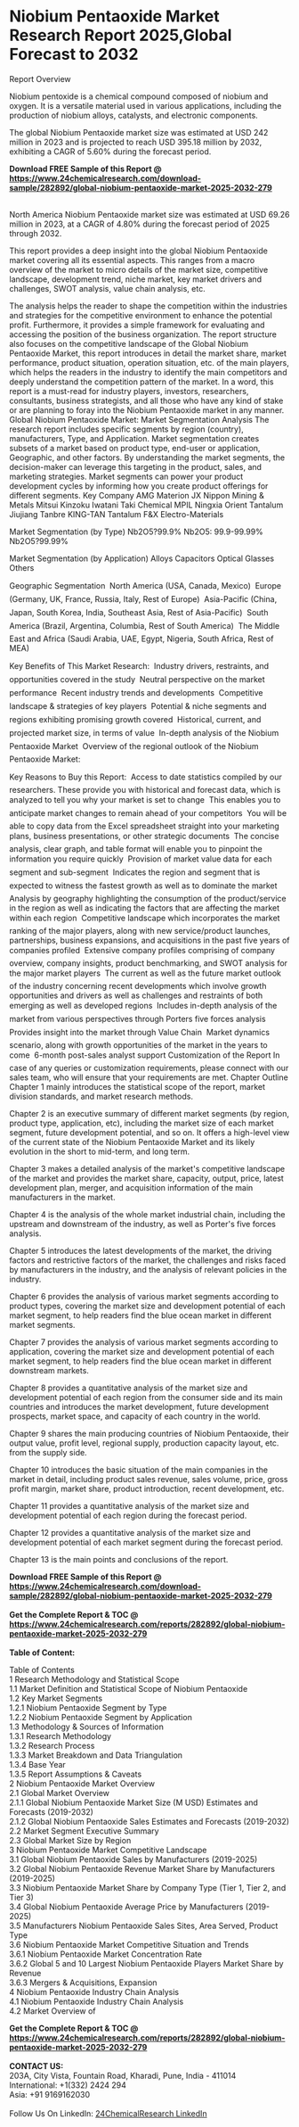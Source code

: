 <h1>Niobium Pentaoxide Market Research Report 2025,Global Forecast to 2032</h1><p>Report Overview</p><p>
Niobium pentoxide is a chemical compound composed of niobium and oxygen. It is a versatile material used in various applications, including the production of niobium alloys, catalysts, and electronic components.</p><p>
The global Niobium Pentaoxide market size was estimated at USD 242 million in 2023 and is projected to reach USD 395.18 million by 2032, exhibiting a CAGR of 5.60% during the forecast period.</p><div><b>Download FREE Sample of this Report @ 
            <a href="https://www.24chemicalresearch.com/download-sample/282892/global-niobium-pentaoxide-market-2025-2032-279">
            https://www.24chemicalresearch.com/download-sample/282892/global-niobium-pentaoxide-market-2025-2032-279</a></b></div><br><p>
North America Niobium Pentaoxide market size was estimated at USD 69.26 million in 2023, at a CAGR of 4.80% during the forecast period of 2025 through 2032.</p><p>
This report provides a deep insight into the global Niobium Pentaoxide market covering all its essential aspects. This ranges from a macro overview of the market to micro details of the market size, competitive landscape, development trend, niche market, key market drivers and challenges, SWOT analysis, value chain analysis, etc.</p><p>
The analysis helps the reader to shape the competition within the industries and strategies for the competitive environment to enhance the potential profit. Furthermore, it provides a simple framework for evaluating and accessing the position of the business organization. The report structure also focuses on the competitive landscape of the Global Niobium Pentaoxide Market, this report introduces in detail the market share, market performance, product situation, operation situation, etc. of the main players, which helps the readers in the industry to identify the main competitors and deeply understand the competition pattern of the market.
In a word, this report is a must-read for industry players, investors, researchers, consultants, business strategists, and all those who have any kind of stake or are planning to foray into the Niobium Pentaoxide market in any manner.
Global Niobium Pentaoxide Market: Market Segmentation Analysis
The research report includes specific segments by region (country), manufacturers, Type, and Application. Market segmentation creates subsets of a market based on product type, end-user or application, Geographic, and other factors. By understanding the market segments, the decision-maker can leverage this targeting in the product, sales, and marketing strategies. Market segments can power your product development cycles by informing how you create product offerings for different segments.
Key Company
AMG
Materion
JX Nippon Mining &amp; Metals
Mitsui Kinzoku
Iwatani
Taki Chemical
MPIL
Ningxia Orient Tantalum
Jiujiang Tanbre
KING-TAN Tantalum
F&amp;X Electro-Materials</p><p>
Market Segmentation (by Type)
Nb2O5?99.9%
Nb2O5: 99.9-99.99%
Nb2O5?99.99%</p><p>
Market Segmentation (by Application)
Alloys
Capacitors
Optical Glasses
Others</p><p>
Geographic Segmentation
 North America (USA, Canada, Mexico)
 Europe (Germany, UK, France, Russia, Italy, Rest of Europe)
 Asia-Pacific (China, Japan, South Korea, India, Southeast Asia, Rest of Asia-Pacific)
 South America (Brazil, Argentina, Columbia, Rest of South America)
 The Middle East and Africa (Saudi Arabia, UAE, Egypt, Nigeria, South Africa, Rest of MEA)</p><p>
Key Benefits of This Market Research:
 Industry drivers, restraints, and opportunities covered in the study
 Neutral perspective on the market performance
 Recent industry trends and developments
 Competitive landscape &amp; strategies of key players
 Potential &amp; niche segments and regions exhibiting promising growth covered
 Historical, current, and projected market size, in terms of value
 In-depth analysis of the Niobium Pentaoxide Market
 Overview of the regional outlook of the Niobium Pentaoxide Market:</p><p>
Key Reasons to Buy this Report:
 Access to date statistics compiled by our researchers. These provide you with historical and forecast data, which is analyzed to tell you why your market is set to change
 This enables you to anticipate market changes to remain ahead of your competitors
 You will be able to copy data from the Excel spreadsheet straight into your marketing plans, business presentations, or other strategic documents
 The concise analysis, clear graph, and table format will enable you to pinpoint the information you require quickly
 Provision of market value data for each segment and sub-segment
 Indicates the region and segment that is expected to witness the fastest growth as well as to dominate the market
 Analysis by geography highlighting the consumption of the product/service in the region as well as indicating the factors that are affecting the market within each region
 Competitive landscape which incorporates the market ranking of the major players, along with new service/product launches, partnerships, business expansions, and acquisitions in the past five years of companies profiled
 Extensive company profiles comprising of company overview, company insights, product benchmarking, and SWOT analysis for the major market players
 The current as well as the future market outlook of the industry concerning recent developments which involve growth opportunities and drivers as well as challenges and restraints of both emerging as well as developed regions
 Includes in-depth analysis of the market from various perspectives through Porters five forces analysis
 Provides insight into the market through Value Chain
 Market dynamics scenario, along with growth opportunities of the market in the years to come
 6-month post-sales analyst support
Customization of the Report
In case of any queries or customization requirements, please connect with our sales team, who will ensure that your requirements are met.
Chapter Outline
Chapter 1 mainly introduces the statistical scope of the report, market division standards, and market research methods.</p><p>
Chapter 2 is an executive summary of different market segments (by region, product type, application, etc), including the market size of each market segment, future development potential, and so on. It offers a high-level view of the current state of the Niobium Pentaoxide Market and its likely evolution in the short to mid-term, and long term.</p><p>
Chapter 3 makes a detailed analysis of the market's competitive landscape of the market and provides the market share, capacity, output, price, latest development plan, merger, and acquisition information of the main manufacturers in the market.</p><p>
Chapter 4 is the analysis of the whole market industrial chain, including the upstream and downstream of the industry, as well as Porter's five forces analysis.</p><p>
Chapter 5 introduces the latest developments of the market, the driving factors and restrictive factors of the market, the challenges and risks faced by manufacturers in the industry, and the analysis of relevant policies in the industry.</p><p>
Chapter 6 provides the analysis of various market segments according to product types, covering the market size and development potential of each market segment, to help readers find the blue ocean market in different market segments.</p><p>
Chapter 7 provides the analysis of various market segments according to application, covering the market size and development potential of each market segment, to help readers find the blue ocean market in different downstream markets.</p><p>
Chapter 8 provides a quantitative analysis of the market size and development potential of each region from the consumer side and its main countries and introduces the market development, future development prospects, market space, and capacity of each country in the world.</p><p>
Chapter 9 shares the main producing countries of Niobium Pentaoxide, their output value, profit level, regional supply, production capacity layout, etc. from the supply side.</p><p>
Chapter 10 introduces the basic situation of the main companies in the market in detail, including product sales revenue, sales volume, price, gross profit margin, market share, product introduction, recent development, etc.</p><p>
Chapter 11 provides a quantitative analysis of the market size and development potential of each region during the forecast period.</p><p>
Chapter 12 provides a quantitative analysis of the market size and development potential of each market segment during the forecast period.</p><p>
Chapter 13 is the main points and conclusions of the report.</p><p>
</p><div><b>Download FREE Sample of this Report @ 
            <a href="https://www.24chemicalresearch.com/download-sample/282892/global-niobium-pentaoxide-market-2025-2032-279">
            https://www.24chemicalresearch.com/download-sample/282892/global-niobium-pentaoxide-market-2025-2032-279</a></b></div><br><div><b>Get the Complete Report & TOC @ 
            <a href="https://www.24chemicalresearch.com/reports/282892/global-niobium-pentaoxide-market-2025-2032-279">
            https://www.24chemicalresearch.com/reports/282892/global-niobium-pentaoxide-market-2025-2032-279</a></b></div><br>
            <b>Table of Content:</b><p>Table of Contents<br />
1 Research Methodology and Statistical Scope<br />
1.1 Market Definition and Statistical Scope of Niobium Pentaoxide<br />
1.2 Key Market Segments<br />
1.2.1 Niobium Pentaoxide Segment by Type<br />
1.2.2 Niobium Pentaoxide Segment by Application<br />
1.3 Methodology & Sources of Information<br />
1.3.1 Research Methodology<br />
1.3.2 Research Process<br />
1.3.3 Market Breakdown and Data Triangulation<br />
1.3.4 Base Year<br />
1.3.5 Report Assumptions & Caveats<br />
2 Niobium Pentaoxide Market Overview<br />
2.1 Global Market Overview<br />
2.1.1 Global Niobium Pentaoxide Market Size (M USD) Estimates and Forecasts (2019-2032)<br />
2.1.2 Global Niobium Pentaoxide Sales Estimates and Forecasts (2019-2032)<br />
2.2 Market Segment Executive Summary<br />
2.3 Global Market Size by Region<br />
3 Niobium Pentaoxide Market Competitive Landscape<br />
3.1 Global Niobium Pentaoxide Sales by Manufacturers (2019-2025)<br />
3.2 Global Niobium Pentaoxide Revenue Market Share by Manufacturers (2019-2025)<br />
3.3 Niobium Pentaoxide Market Share by Company Type (Tier 1, Tier 2, and Tier 3)<br />
3.4 Global Niobium Pentaoxide Average Price by Manufacturers (2019-2025)<br />
3.5 Manufacturers Niobium Pentaoxide Sales Sites, Area Served, Product Type<br />
3.6 Niobium Pentaoxide Market Competitive Situation and Trends<br />
3.6.1 Niobium Pentaoxide Market Concentration Rate<br />
3.6.2 Global 5 and 10 Largest Niobium Pentaoxide Players Market Share by Revenue<br />
3.6.3 Mergers & Acquisitions, Expansion<br />
4 Niobium Pentaoxide Industry Chain Analysis<br />
4.1 Niobium Pentaoxide Industry Chain Analysis<br />
4.2 Market Overview of</p><div><b>Get the Complete Report & TOC @ 
            <a href="https://www.24chemicalresearch.com/reports/282892/global-niobium-pentaoxide-market-2025-2032-279">
            https://www.24chemicalresearch.com/reports/282892/global-niobium-pentaoxide-market-2025-2032-279</a></b></div><br><b>CONTACT US:</b><br>
            203A, City Vista, Fountain Road, Kharadi, Pune, India - 411014<br>
            International: +1(332) 2424 294<br>
            Asia: +91 9169162030 <br><br>
            Follow Us On LinkedIn: <a href="https://www.linkedin.com/company/24chemicalresearch/">24ChemicalResearch LinkedIn</a>